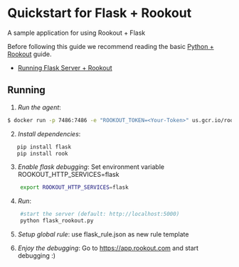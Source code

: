 # Quickstart for Flask + Rookout

A sample application for using Rookout + Flask

Before following this guide we recommend reading the basic [Python + Rookout] guide.

* [Running Flask Server + Rookout](#running)

## Running
1. *Run the agent*:
``` bash
$ docker run -p 7486:7486 -e "ROOKOUT_TOKEN=<Your-Token>" us.gcr.io/rookout/go_agent
```

2. *Install dependencies*:
 ```bash
	pip install flask
    pip install rook
```

3. *Enable flask debugging*:
	Set environment variable ROOKOUT_HTTP_SERVICES=flask
```bash
	export ROOKOUT_HTTP_SERVICES=flask
```

4. *Run*:
```bash
    #start the server (default: http://localhost:5000)
    python flask_rookout.py
```

5. *Setup global rule*:
	use flask_rule.json as new rule template


6. *Enjoy the debugging*:
Go to https://app.rookout.com and start debugging :)

[Python + Rookout]: https://docs.rookout.com/docs/installation-python.html
